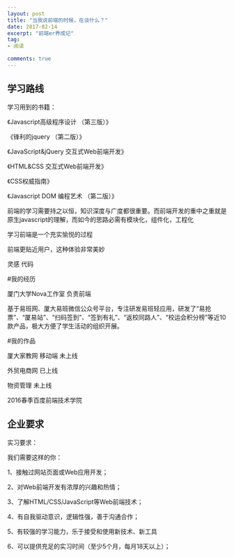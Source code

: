 ```yaml
---
layout: post
title: "当我说前端的时候，在谈什么？"
date: 2017-02-14
excerpt: "前端er养成记"
tag:
- 阅读

comments: true
---
```


## 学习路线

学习用到的书籍：

《Javascript高级程序设计 （第三版）》

《锋利的jquery （第二版）》

《JavaScript&jQuery 交互式Web前端开发》

《HTML&CSS 交互式Web前端开发》

《CSS权威指南》

《Javascript DOM 编程艺术 （第二版）》

前端的学习需要持之以恒，知识深度与广度都很重要。而前端开发的重中之重就是原生javascript的理解，而如今的思路必需有模块化，组件化，工程化

学习前端是一个充实愉悦的过程

前端更贴近用户，这种体验非常美妙

灵感 代码

#我的经历

厦门大学Nova工作室 负责前端 

基于易班网、厦大易班微信公众号平台，专注研发易班轻应用，研发了“易抢票”、“厦易站”、“扫码签到”、“签到有礼”、“返校同路人”、“校运会积分榜”等近10款产品，极大方便了学生活动的组织开展。

#我的作品




厦大家教网   移动端   未上线

外贸电商网   已上线

物资管理  未上线

2016春季百度前端技术学院	




## 企业要求

实习要求：

我们需要这样的你：

1、接触过网站页面或Web应用开发；

2、对Web前端开发有浓厚的兴趣和热情；

3、了解HTML/CSS/JavaScript等Web前端技术；

4、有自我驱动意识，逻辑性强，善于沟通合作；

5、有较强的学习能力，乐于接受和使用新技术、新工具

6、可以提供充足的实习时间（至少5个月，每月18天以上）；
